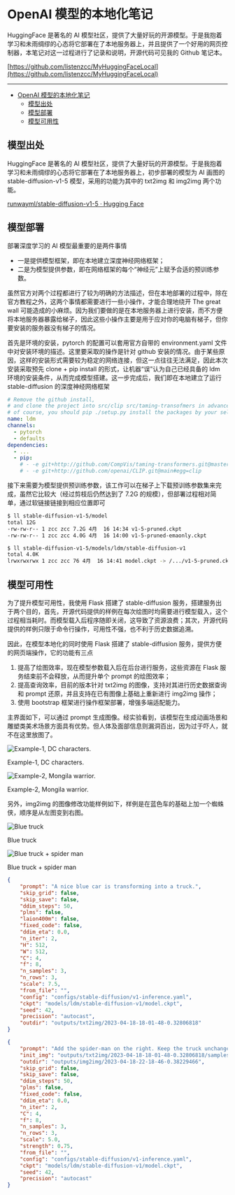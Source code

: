 # OpenAI 模型的本地化笔记

HuggingFace 是著名的 AI 模型社区，提供了大量好玩的开源模型。于是我抱着学习和未雨绸缪的心态将它部署在了本地服务器上，并且提供了一个好用的网页控制器，本笔记对这一过程进行了记录和说明，开源代码可见我的 Github 笔记本。

[https://github.com/listenzcc/MyHuggingFaceLocal](https://github.com/listenzcc/MyHuggingFaceLocal)

---
- [OpenAI 模型的本地化笔记](#openai-模型的本地化笔记)
  - [模型出处](#模型出处)
  - [模型部署](#模型部署)
  - [模型可用性](#模型可用性)


## 模型出处

HuggingFace 是著名的 AI 模型社区，提供了大量好玩的开源模型。于是我抱着学习和未雨绸缪的心态将它部署在了本地服务器上，初步部署的模型为 AI 画图的 stable-diffusion-v1-5 模型，采用的功能为其中的 txt2img 和 img2img 两个功能。

[runwayml/stable-diffusion-v1-5 · Hugging Face](https://huggingface.co/runwayml/stable-diffusion-v1-5)

## 模型部署

部署深度学习的 AI 模型最重要的是两件事情

- 一是提供模型框架，即在本地建立深度神经网络框架；
- 二是为模型提供参数，即在网络框架的每个“神经元”上赋予合适的预训练参数。

虽然官方对两个过程都进行了较为明确的方法描述，但在本地部署的过程中，除在官方教程之外，这两个事情都需要进行一些小操作，才能合理地绕开 The great wall 可能造成的小麻烦。因为我们要做的是在本地服务器上进行安装，而不方便将本地服务器暴露给梯子，因此这些小操作主要是用于应对你的电脑有梯子，但你要安装的服务器没有梯子的情况。

首先是环境的安装，pytorch 的配置可以套用官方自带的 environment.yaml 文件中对安装环境的描述。这里要采取的操作是针对 github 安装的情况。由于某些原因，这样的安装形式需要较为稳定的网络连接，但这一点往往无法满足，因此本次安装采取预先 clone + pip install 的形式，让机器“误”认为自己已经具备的 ldm 环境的安装条件，从而完成模型搭建。这一步完成后，我们即在本地建立了运行 stable-diffusion 的深度神经网络框架

```yaml
# Remove the github install,
# and clone the project into src/clip src/taming-transofmers in advance,
# of course, you should pip ./setup.py install the packages by your self.
name: ldm
channels:
  - pytorch
  - defaults
dependencies:
  - ...
  - pip:
    # - -e git+http://github.com/CompVis/taming-transformers.git@master#egg=taming-transformers
    # - -e git+http://github.com/openai/CLIP.git@main#egg=clip
```

接下来需要为模型提供预训练参数，该工作可以在梯子上下载预训练参数集来完成，虽然它比较大（经过剪枝后仍然达到了 7.2G 的规模），但部署过程相对简单，通过软链接链接到相应位置即可

```bash
$ ll stable-diffusion-v1-5/model                                                                                       [15:55:30]
total 12G
-rw-rw-r-- 1 zcc zcc 7.2G 4月  16 14:34 v1-5-pruned.ckpt
-rw-rw-r-- 1 zcc zcc 4.0G 4月  16 14:00 v1-5-pruned-emaonly.ckpt

$ ll stable-diffusion-v1-5/models/ldm/stable-diffusion-v1                                                              [15:55:39]
total 4.0K
lrwxrwxrwx 1 zcc zcc 76 4月  16 14:41 model.ckpt -> /.../v1-5-pruned.ckpt
```

## 模型可用性

为了提升模型可用性，我使用 Flask 搭建了 stable-diffusion 服务，搭建服务出于两个目的，首先，开源代码提供的样例在每次绘图时均需要进行模型载入，这个过程相当耗时。而模型载入后程序随即关闭，这导致了资源浪费；其次，开源代码提供的样例只限于命令行操作，可用性不强，也不利于历史数据追溯。

因此，在模型本地化的同时使用 Flask 搭建了 stable-diffusion 服务，提供方便的网页端操作，它的功能有三点

1. 提高了绘图效率，现在模型参数载入后在后台进行服务，这些资源在 Flask 服务结束前不会释放，从而提升单个 prompt 的绘图效率；
2. 提高查询效率，目前的版本针对 txt2img 的图像，支持对其进行历史数据查询和 prompt 还原，并且支持在已有图像上基础上重新进行 img2img 操作；
3. 使用 bootstrap 框架进行操作框架部署，增强多端适配能力。

主界面如下，可以通过 prompt 生成图像。经实验看到，该模型在生成动画场景和雕塑类美术场景方面具有优势。但人体及面部信息则漏洞百出，因为过于吓人，就不在这里放图了。

![Example-1, DC characters.](OpenAI%20%E6%A8%A1%E5%9E%8B%E7%9A%84%E6%9C%AC%E5%9C%B0%E5%8C%96%E7%AC%94%E8%AE%B0%2094a72c583343435fb618ecb3c2e1e9bb/%25E9%25A3%259E%25E4%25B9%25A620230425-161952.png)

Example-1, DC characters.

![Example-2, Mongila warrior.](OpenAI%20%E6%A8%A1%E5%9E%8B%E7%9A%84%E6%9C%AC%E5%9C%B0%E5%8C%96%E7%AC%94%E8%AE%B0%2094a72c583343435fb618ecb3c2e1e9bb/%25E9%25A3%259E%25E4%25B9%25A620230425-162017.png)

Example-2, Mongila warrior.

另外，img2img 的图像修改功能样例如下，样例是在蓝色车的基础上加一个蜘蛛侠，顺序是从左图变到右图。

![Blue truck](OpenAI%20%E6%A8%A1%E5%9E%8B%E7%9A%84%E6%9C%AC%E5%9C%B0%E5%8C%96%E7%AC%94%E8%AE%B0%2094a72c583343435fb618ecb3c2e1e9bb/000021.png)

Blue truck

![Blue truck + spider man](OpenAI%20%E6%A8%A1%E5%9E%8B%E7%9A%84%E6%9C%AC%E5%9C%B0%E5%8C%96%E7%AC%94%E8%AE%B0%2094a72c583343435fb618ecb3c2e1e9bb/00002.png)

Blue truck + spider man

```json
{
    "prompt": "A nice blue car is transforming into a truck.",
    "skip_grid": false,
    "skip_save": false,
    "ddim_steps": 50,
    "plms": false,
    "laion400m": false,
    "fixed_code": false,
    "ddim_eta": 0.0,
    "n_iter": 2,
    "H": 512,
    "W": 512,
    "C": 4,
    "f": 8,
    "n_samples": 3,
    "n_rows": 3,
    "scale": 7.5,
    "from_file": "",
    "config": "configs/stable-diffusion/v1-inference.yaml",
    "ckpt": "models/ldm/stable-diffusion-v1/model.ckpt",
    "seed": 42,
    "precision": "autocast",
    "outdir": "outputs/txt2img/2023-04-18-18-01-48-0.32806818"
}

{
    "prompt": "Add the spider-man on the right. Keep the truck unchanged.",
    "init_img": "outputs/txt2img/2023-04-18-18-01-48-0.32806818/samples/00002.png",
    "outdir": "outputs/img2img/2023-04-18-22-18-46-0.38229466",
    "skip_grid": false,
    "skip_save": false,
    "ddim_steps": 50,
    "plms": false,
    "fixed_code": false,
    "ddim_eta": 0.0,
    "n_iter": 2,
    "C": 4,
    "f": 8,
    "n_samples": 3,
    "n_rows": 3,
    "scale": 5.0,
    "strength": 0.75,
    "from_file": "",
    "config": "configs/stable-diffusion/v1-inference.yaml",
    "ckpt": "models/ldm/stable-diffusion-v1/model.ckpt",
    "seed": 42,
    "precision": "autocast"
}
```
